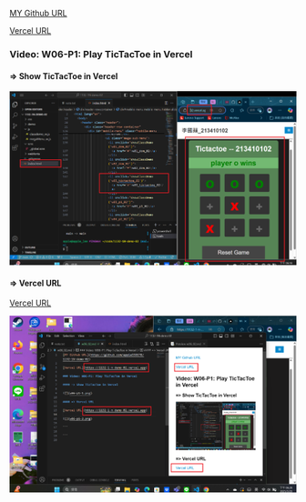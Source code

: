 [MY Github URL](https://github.com/apple550678/1132-1N-demo-02)

[Vercel URL](https://1132-1-n-demo-02.vercel.app)

### Video: W06-P1: Play TicTacToe in Vercel

#### => Show TicTacToe in Vercel

![](w06-p1-1.png)

#### => Vercel URL

[Vercel URL](https://1132-1-n-demo-02.vercel.app)

![](w06-p1-2.png)

```

```
